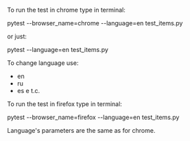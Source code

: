 To run the test in chrome type in terminal:

pytest --browser_name=chrome --language=en test_items.py

or just:

pytest --language=en test_items.py 

To change language use:
 - en
 - ru
 - es
 e t.c.
 
To run the test in firefox type in terminal:


pytest --browser_name=firefox --language=en test_items.py

Language's parameters are the same as for chrome.
